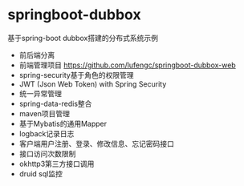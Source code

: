 # springboot-dubbox

基于spring-boot dubbox搭建的分布式系统示例

- 前后端分离
- 前端管理项目 https://github.com/lufengc/springboot-dubbox-web
- spring-security基于角色的权限管理
- JWT (Json Web Token) with Spring Security
- 统一异常管理
- spring-data-redis整合
- maven项目管理
- 基于Mybatis的通用Mapper
- logback记录日志
- 客户端用户注册、登录、修改信息、忘记密码接口
- 接口访问次数限制
- okhttp3第三方接口调用
- druid sql监控
